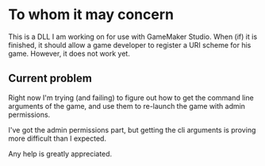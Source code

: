 # To whom it may concern
This is a DLL I am working on for use with GameMaker Studio. When (if) it is finished, it should allow a game developer to register a URI scheme for his game. However, it does not work yet.

## Current problem
Right now I'm trying (and failing) to figure out how to get the command line arguments of the game, and use them to re-launch the game with admin permissions.

I've got the admin permissions part, but getting the cli arguments is proving more difficult than I expected.

Any help is greatly appreciated. 
